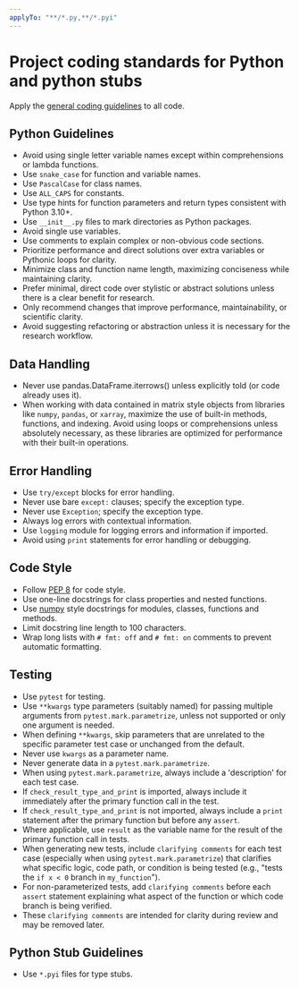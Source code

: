 ```yaml
---
applyTo: "**/*.py,**/*.pyi"
---
```

# Project coding standards for Python and python stubs

Apply the [general coding guidelines](./general-coding.instructions.md) to all code.

## Python Guidelines
- Avoid  using single letter variable names except within comprehensions or lambda functions.
- Use `snake_case` for function and variable names.
- Use `PascalCase` for class names.
- Use `ALL_CAPS` for constants.
- Use type hints for function parameters and return types consistent with Python 3.10+.
- Use `__init__.py` files to mark directories as Python packages.
- Avoid single use variables.
- Use comments to explain complex or non-obvious code sections.
- Prioritize performance and direct solutions over extra variables or Pythonic loops for clarity.
- Minimize class and function name length, maximizing conciseness while maintaining clarity.
- Prefer minimal, direct code over stylistic or abstract solutions unless there is a clear benefit for research.
- Only recommend changes that improve performance, maintainability, or scientific clarity.
- Avoid suggesting refactoring or abstraction unless it is necessary for the research workflow.

## Data Handling
- Never use pandas.DataFrame.iterrows() unless explicitly told (or code already uses it).
- When working with data contained in matrix style objects from libraries like `numpy`, `pandas`, or `xarray`, maximize the use of built-in methods, functions, and indexing. Avoid using loops or comprehensions unless absolutely necessary, as these libraries are optimized for performance with their built-in operations.

## Error Handling
- Use `try/except` blocks for error handling.
- Never use bare `except:` clauses; specify the exception type.
- Never use `Exception`; specify the exception type.
- Always log errors with contextual information.
- Use `logging` module for logging errors and information if imported.
- Avoid using `print` statements for error handling or debugging.

## Code Style
- Follow [PEP 8](https://www.python.org/dev/peps/pep-0008/) for code style.
- Use one-line docstrings for class properties and nested functions.
- Use [numpy](https://numpydoc.readthedocs.io/en/latest/format.html) style docstrings for modules, classes, functions and methods.
- Limit docstring line length to 100 characters.
- Wrap long lists with `# fmt: off` and `# fmt: on` comments to prevent automatic formatting.

## Testing
- Use `pytest` for testing.
- Use `**kwargs` type parameters (suitably named) for passing multiple arguments from `pytest.mark.parametrize`, unless not supported or only one argument is needed.
- When defining `**kwargs`, skip parameters that are unrelated to the specific parameter test case or unchanged from the default.
- Never use `kwargs` as a parameter name.
- Never generate data in a `pytest.mark.parametrize`.
- When using `pytest.mark.parametrize`, always include a 'description' for each test case.
- If `check_result_type_and_print` is imported, always include it immediately after the primary function call in the test.
- If `check_result_type_and_print` is not imported, always include a `print` statement after the primary function but before any `assert`.
- Where applicable, use `result` as the variable name for the result of the primary function call in tests.
- When generating new tests, include `clarifying comments` for each test case (especially when using `pytest.mark.parametrize`) that clarifies what specific logic, code path, or condition is being tested (e.g., "tests the `if x < 0` branch in `my_function`").
- For non-parameterized tests, add `clarifying comments` before each `assert` statement explaining what aspect of the function or which code branch is being verified.
- These `clarifying comments` are intended for clarity during review and may be removed later.

## Python Stub Guidelines
- Use `*.pyi` files for type stubs.